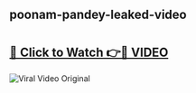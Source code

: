 ## poonam-pandey-leaked-video 

# <h2><a href="http://freeplayer.one?title=poonam-pandey-leaked-video&ref=21J">🔗 Click to Watch 👉🔴 VIDEO</a></h2>

<a href="http://freeplayer.one?title=poonam-pandey-leaked-video&ref=21J" rel="nofollow" data-target="animated-image.originalLink"><img src="https://i.ibb.co.com/xMMVF88/686577567.gif" alt="Viral Video Original" style="max-width: 100%; display: inline-block;" data-target="animated-image.originalImage"></a>

